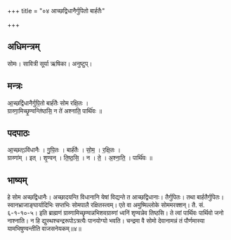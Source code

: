 +++
title = "०४ आच्छद्विधानैर्गुपितो बार्हतैः"

+++
## अधिमन्त्रम्
सोमः। सावित्री सूर्या ऋषिका। अनुष्टुप्।

## मन्त्रः
आ॒च्छद्वि॑धानैर्गुपि॒तो बार्ह॑तैः सोम रक्षि॒तः ।  
ग्राव्णा॒मिच्छृ॒ण्वन्ति॑ष्ठसि॒ न ते॑ अश्नाति॒ पार्थि॑वः ॥

## पदपाठः
आ॒च्छत्ऽवि॑धानैः । गु॒पि॒तः । बार्ह॑तैः । सो॒म॒ । र॒क्षि॒तः ।  
ग्राव्णा॑म् । इत् । शृ॒ण्वन् । ति॒ष्ठ॒सि॒ । न । ते॒ । अ॒श्ना॒ति॒ । पार्थि॑वः ॥

## भाष्यम्
हे सोम अच्छद्विधानैः। अच्छादयन्ति विधानानि येषां विद्यन्ते त आच्छद्विधानाः। तैर्गुपितः। तथा बार्हतैर्गुपितः। स्वानभ्राजाङ्घार्यादिभिः सप्तभिः सोमपालै रक्षितस्त्वम्। एते वा अमुष्मिल्लोके सोममरक्शन्। तै. सं. ६-१-१०-५। इति ब्राह्मणं ग्राव्णामिच्छृण्वन्नभिशवग्राव्णां ध्वनिं शृण्वन्नेव तिष्ठसि। ते त्वां पार्थिवः पार्थिवो जनो नाश्नाति। न हि द्युस्थश्चन्द्ररूपोऽत्रत्यैः पानयोग्यो भवति। चन्द्रमा वै सोमो देवानामन्नं तं पौर्णमास्या यामभिषुण्वन्तीति वाजसनेयकम्॥४॥